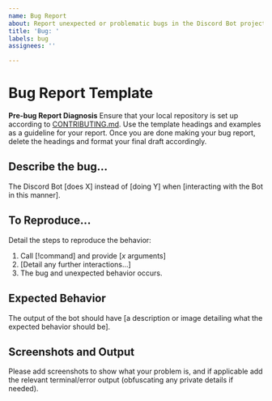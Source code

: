 ```yaml
---
name: Bug Report
about: Report unexpected or problematic bugs in the Discord Bot project.
title: 'Bug: '
labels: bug
assignees: ''

---
```


# Bug Report Template
**Pre-bug Report Diagnosis**
Ensure that your local repository is set up according to [CONTRIBUTING.md](https://github.com/Paulmski/Discord-Bot/blob/main/CONTRIBUTING.md).
Use the template headings and examples as a guideline for your report. Once you are done making your bug report, delete the headings and format your final draft accordingly.

## Describe the bug...
The Discord Bot [does X] instead of [doing Y] when [interacting with the Bot in this manner].

## To Reproduce...
Detail the steps to reproduce the behavior:
1. Call [!command] and provide [_x_ arguments]
2. [Detail any further interactions...]
3. The bug and unexpected behavior occurs.

## Expected Behavior
The output of the bot should have [a description or image detailing what the expected behavior should be].

## Screenshots and Output
Please add screenshots to show what your problem is, and if applicable add the relevant terminal/error output (obfuscating any private details if needed).
